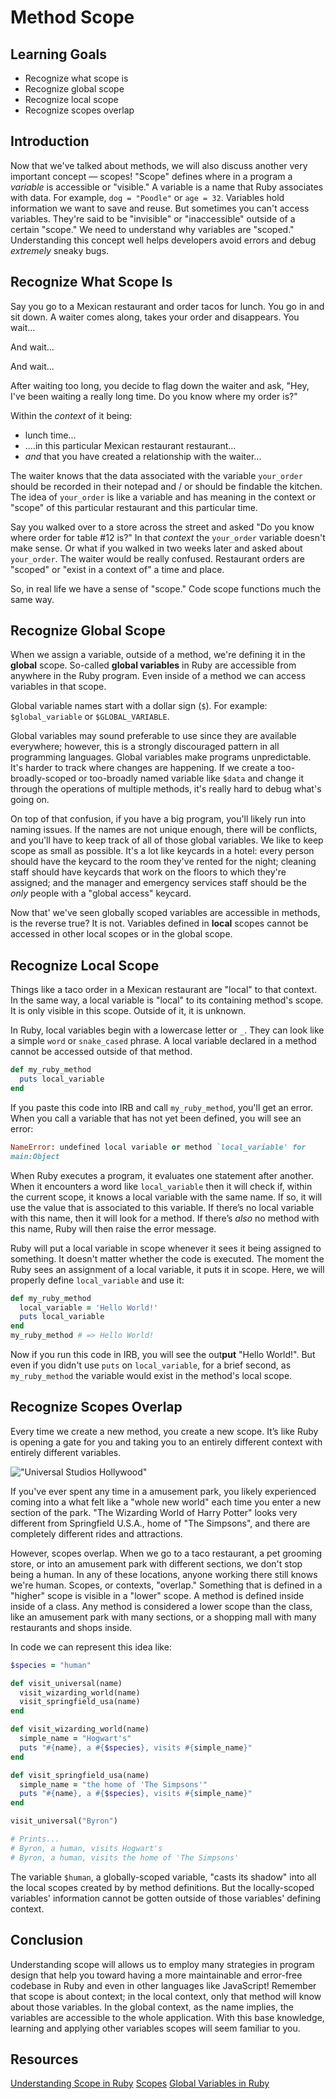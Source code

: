 # Method Scope 

## Learning Goals

- Recognize what scope is
- Recognize global scope
- Recognize local scope
- Recognize scopes overlap

## Introduction

Now that we've talked about methods, we will also discuss another very
important concept &mdash; scopes! "Scope" defines where in a program a
_variable_ is accessible or "visible."  A variable is a name that Ruby
associates with data. For example, `dog = "Poodle"` or
`age = 32`.  Variables hold information we want to save and reuse. But
sometimes you can't access variables. They're said to be "invisible" or
"inaccessible" outside of a certain "scope." We need to understand why variables
are "scoped." Understanding this concept well helps developers avoid errors
and debug _extremely_ sneaky bugs.

## Recognize What Scope Is

Say you go to a Mexican restaurant and order tacos for lunch. You go in and sit
down. A waiter comes along, takes your order and disappears. You wait...

And wait...

And wait...

After waiting too long, you decide to flag down the waiter and ask, "Hey,
I've been waiting a really long time. Do you know where my order is?"

Within the _context_ of it being:

* lunch time...
* ....in this particular Mexican restaurant restaurant...
* _and_ that you have created a relationship with the waiter...

The waiter knows that the data associated with the variable `your_order` should
be recorded in their notepad and / or should be findable the kitchen.  The idea of
`your_order` is like a variable and has meaning in the context or "scope" of this
particular restaurant and this particular time. 

Say you walked over to a store across the street and asked "Do you know where
order for table #12 is?" In that _context_ the `your_order` variable doesn't
make sense.  Or what if you walked in two weeks later and asked about
`your_order`. The waiter would be really confused. Restaurant orders are
"scoped" or "exist in a context of" a time and place.

So, in real life we have a sense of "scope." Code scope functions much the same
way.

## Recognize Global Scope

When we assign a variable, outside of a method, we're defining it in the
**global** scope. So-called **global variables** in Ruby are accessible from
anywhere in the Ruby program. Even inside of a method we can access variables
in that scope.

Global variable names start with a dollar sign (`$`). For example:
`$global_variable` or `$GLOBAL_VARIABLE`.

Global variables may sound preferable to use since they are available
everywhere; however, this is a strongly discouraged pattern in all
programming languages.  Global variables make programs unpredictable. It's harder to
track where changes are happening. If we create a too-broadly-scoped or too-broadly named variable
like `$data` and change it through the operations of multiple methods, it's
really hard to debug what's going on.

On top of that confusion, if you have a big program, you'll likely run into
naming issues. If the names are not unique enough, there will be conflicts, and
you'll have to keep track of all of those global variables. We like to keep
scope as small as possible. It's a lot like keycards in a hotel: every person
should have the keycard to the room they've rented for the night; cleaning
staff should have keycards that work on the floors to which they're assigned;
and the manager and emergency services staff should be the _only_ people with a
"global access" keycard.

Now that' we've seen globally scoped variables are accessible in methods, is
the reverse true? It is not. Variables defined in **local** scopes cannot be
accessed in other local scopes or in the global scope.

## Recognize Local Scope

Things like a taco order in a Mexican restaurant are "local" to that context. In
the same way,  a local variable is "local" to its containing method's scope.
It is only visible in this scope. Outside of it, it is unknown.

In Ruby, local variables begin with a lowercase letter or `_`. They can look
like a simple `word` or `snake_cased` phrase. A local variable declared in a
method cannot be accessed outside of that method.

```ruby
def my_ruby_method
  puts local_variable
end
```

If you paste this code into IRB and call `my_ruby_method`, you'll get an error.
When you call a variable that has not yet been defined, you will see an error:

```ruby
NameError: undefined local variable or method `local_variable' for
main:Object
```

When Ruby executes a program, it evaluates one statement after another. When it
encounters a word like `local_variable` then it will check if, within the
current scope, it knows a local variable with the same name. If so, it will use
the value that is associated to this variable. If there’s no local variable with
this name, then it will look for a method. If there’s _also_ no method with this
name, Ruby will then raise the error message.

Ruby will put a local variable in scope whenever it sees it being assigned
to something. It doesn't matter whether the code is executed. The moment the
Ruby sees an assignment of a local variable, it puts it in scope. Here, we
will properly define `local_variable` and use it:

```ruby
def my_ruby_method 
  local_variable = 'Hello World!'
  puts local_variable
end
my_ruby_method # => Hello World!
```

Now if you run this code in IRB, you will see the out**put** "Hello World!".
But even if you didn't use `puts` on `local_variable`, for a brief second,
as `my_ruby_method` the variable would exist in the method's local scope.

## Recognize Scopes Overlap

Every time we create a new method, you create a new scope. It’s like Ruby is
opening a gate for you and taking you to an entirely different context with
entirely different variables.

!["Universal Studios Hollywood"](https://www.universalstudioshollywood.com/wp-content/themes/ush_theme/assets/images/USH_Map_2018_Final.jpg)

If you've ever spent any time in a amusement park, you likely experienced coming
into a what felt like a "whole new world" each time you enter a new section of
the park. "The Wizarding World of Harry Potter" looks very different from
Springfield U.S.A., home of "The Simpsons", and there are completely different
rides and attractions.

However, scopes overlap. When we go to a taco restaurant, a pet grooming store,
or into an amusement park with different sections, we don't stop being a human.
In any of these locations, anyone working there still knows we're human. Scopes,
or contexts, "overlap." Something that is defined in a "higher" scope is visible
in a "lower" scope. A method is defined inside inside of a class. Any method is
considered a lower scope than the class, like an amusement park with many
sections, or a shopping mall with many restaurants and shops inside.

In code we can represent this idea like:

```ruby
$species = "human"

def visit_universal(name)
  visit_wizarding_world(name)
  visit_springfield_usa(name)
end

def visit_wizarding_world(name)
  simple_name = "Hogwart's"
  puts "#{name}, a #{$species}, visits #{simple_name}"
end

def visit_springfield_usa(name)
  simple_name = "the home of 'The Simpsons'"
  puts "#{name}, a #{$species}, visits #{simple_name}"
end

visit_universal("Byron")

# Prints...
# Byron, a human, visits Hogwart's
# Byron, a human, visits the home of 'The Simpsons'
```

The variable `$human`, a globally-scoped variable, "casts its shadow" into all
the  local scopes created by by method definitions. But the locally-scoped
variables' information cannot be gotten outside of those variables' defining
context.

## Conclusion

Understanding scope will allows us to employ many strategies in program design
that help you toward having a more maintainable and error-free codebase in Ruby
and even in other languages like JavaScript! Remember that scope is about
context; in the local context, only that method will know about those variables.
In the global context, as the name implies, the variables are accessible to the
whole application. With this base knowledge, learning and applying other
variables scopes will seem familiar to you.

## Resources

[Understanding Scope in Ruby](https://www.sitepoint.com/understanding-scope-in-ruby/)
[Scopes](http://ruby-for-beginners.rubymonstas.org/writing_methods/scopes.html)
[Global Variables in Ruby](https://www.thoughtco.com/global-variables-2908384)




